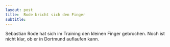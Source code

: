 ```yaml
---
layout: post
title:  Rode bricht sich den Finger
subtitle:  
---
```


Sebastian Rode hat sich im Training den kleinen Finger gebrochen. Noch ist nicht klar, ob er in Dortmund auflaufen kann. 


